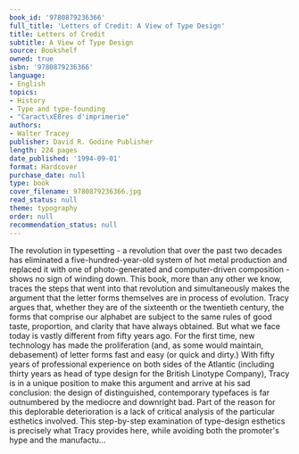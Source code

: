 ```yaml
---
book_id: '9780879236366'
full_title: 'Letters of Credit: A View of Type Design'
title: Letters of Credit
subtitle: A View of Type Design
source: Bookshelf
owned: true
isbn: '9780879236366'
language:
- English
topics:
- History
- Type and type-founding
- "Caract\xE8res d'imprimerie"
authors:
- Walter Tracey
publisher: David R. Godine Publisher
length: 224 pages
date_published: '1994-09-01'
format: Hardcover
purchase_date: null
type: book
cover_filename: 9780879236366.jpg
read_status: null
theme: typography
order: null
recommendation_status: null
---
```

The revolution in typesetting - a revolution that over the past two decades has eliminated a five-hundred-year-old system of hot metal production and replaced it with one of photo-generated and computer-driven composition - shows no sign of winding down. This book, more than any other we know, traces the steps that went into that revolution and simultaneously makes the argument that the letter forms themselves are in process of evolution. Tracy argues that, whether they are of the sixteenth or the twentieth century, the forms that comprise our alphabet are subject to the same rules of good taste, proportion, and clarity that have always obtained. But what we face today is vastly different from fifty years ago. For the first time, new technology has made the proliferation (and, as some would maintain, debasement) of letter forms fast and easy (or quick and dirty.) With fifty years of professional experience on both sides of the Atlantic (including thirty years as head of type design for the British Linotype Company), Tracy is in a unique position to make this argument and arrive at his sad conclusion: the design of distinguished, contemporary typefaces is far outnumbered by the mediocre and downright bad. Part of the reason for this deplorable deterioration is a lack of critical analysis of the particular esthetics involved. This step-by-step examination of type-design esthetics is precisely what Tracy provides here, while avoiding both the promoter's hype and the manufactu...

